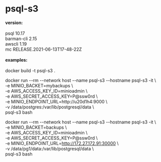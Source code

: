 # psql-s3

<B>version:</B><BR>
<BR>
psql 10.17<BR>
barman-cli 2.15<BR>
awscli 1.19<BR>
mc RELEASE.2021-06-13T17-48-22Z
<BR><BR>
<B>examples:</B><BR>
<BR>
docker build -t psql-s3 .

docker run --rm --network host --name psql-s3 --hostname psql-s3 -it \\<BR>
 -e MINIO_BACKET=mybackups \\<BR>
 -e AWS_ACCESS_KEY_ID=minioadmin \\<BR>
 -e AWS_SECRET_ACCESS_KEY=P@ssw0rd \\<BR>
 -e MINIO_ENDPOINT_URL=http://u20d1h4:9000 \\<BR>
 -v /data/postgres:/var/lib/postgresql/data \\<BR>
 psql-s3 bash

docker run --rm --network host --name psql-s3 --hostname psql-s3 -it \\<BR>
 -e MINIO_BACKET=backups \\<BR>
 -e AWS_ACCESS_KEY_ID=minioadmin \\<BR>
 -e AWS_SECRET_ACCESS_KEY=P@ssw0rd \\<BR>
 -e MINIO_ENDPOINT_URL=http://172.27.172.91:30000 \\<BR>
 -v /data/pg1/data:/var/lib/postgresql/data \\<BR>
 psql-s3 bash

